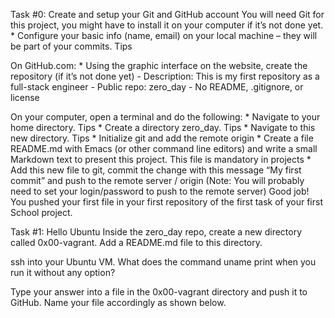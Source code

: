 Task #0: Create and setup your Git and GitHub account
You will need Git for this project, you might have to install it on your computer if it’s not done yet.
	* Configure your basic info (name, email) on your local machine – they will be part of your commits. Tips

On GitHub.com:
	* Using the graphic interface on the website, create the repository (if it’s not done yet)
		- Description: This is my first repository as a full-stack engineer
		- Public repo: zero_day
		- No README, .gitignore, or license

On your computer, open a terminal and do the following:
	* Navigate to your home directory. Tips
	* Create a directory zero_day. Tips
	* Navigate to this new directory. Tips
	* Initialize git and add the remote origin
	* Create a file README.md with Emacs (or other command line editors) and write a small Markdown text to 
	present this project. This file is mandatory in projects
	* Add this new file to git, commit the change with this message “My first commit” and push to the remote 
	server / origin (Note: You will probably need to set your login/password to push to the remote server)
	Good job!
You pushed your first file in your first repository of the first task of your first School project.

Task #1: Hello Ubuntu
Inside the zero_day repo, create a new directory called 0x00-vagrant. Add a README.md file to this directory.

ssh into your Ubuntu VM. What does the command uname print when you run it without any option?

Type your answer into a file in the 0x00-vagrant directory and push it to GitHub. Name your file accordingly as shown below.
